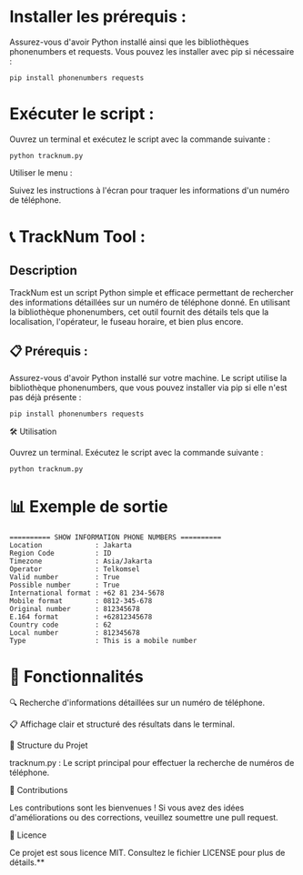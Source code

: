 # Installer les prérequis :

Assurez-vous d'avoir Python installé ainsi que les bibliothèques phonenumbers et requests. Vous pouvez les installer avec pip si nécessaire :

```
pip install phonenumbers requests
```

# Exécuter le script :

Ouvrez un terminal et exécutez le script avec la commande suivante :

```
python tracknum.py
```

Utiliser le menu :

Suivez les instructions à l'écran pour traquer les informations d'un numéro de téléphone.

# 📞 TrackNum Tool :

## Description
TrackNum est un script Python simple et efficace permettant de rechercher des informations détaillées sur un numéro de téléphone donné. En utilisant la bibliothèque phonenumbers, cet outil fournit des détails tels que la localisation, l'opérateur, le fuseau horaire, et bien plus encore.

## 📋 Prérequis :

Assurez-vous d'avoir Python installé sur votre machine. Le script utilise la bibliothèque phonenumbers, que vous pouvez installer via pip si elle n'est pas déjà présente :

```
pip install phonenumbers requests
```

🛠️ Utilisation

Ouvrez un terminal. Exécutez le script avec la commande suivante :
```
python tracknum.py
```

# 📊 Exemple de sortie

```
========== SHOW INFORMATION PHONE NUMBERS ==========
Location             : Jakarta
Region Code          : ID
Timezone             : Asia/Jakarta
Operator             : Telkomsel
Valid number         : True
Possible number      : True
International format : +62 81 234-5678
Mobile format        : 0812-345-678
Original number      : 812345678
E.164 format         : +62812345678
Country code         : 62
Local number         : 812345678
Type                 : This is a mobile number
```
# 🧩 Fonctionnalités

🔍 Recherche d'informations détaillées sur un numéro de téléphone.

📋 Affichage clair et structuré des résultats dans le terminal.

📂 Structure du Projet

tracknum.py : Le script principal pour effectuer la recherche de numéros de téléphone.

🤝 Contributions

Les contributions sont les bienvenues ! Si vous avez des idées d'améliorations ou des corrections, veuillez soumettre une pull request.

📜 Licence

Ce projet est sous licence MIT. Consultez le fichier LICENSE pour plus de détails.**
